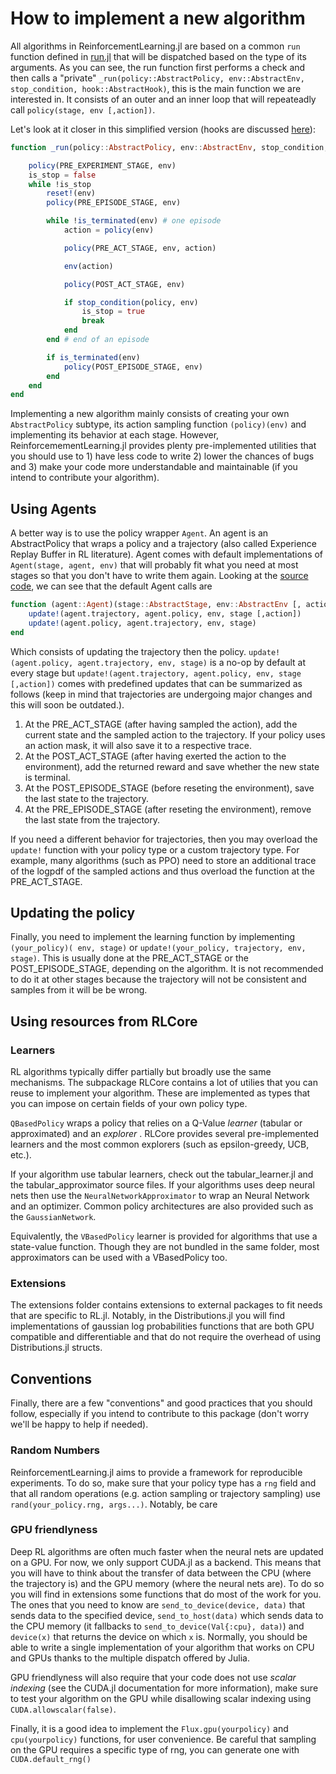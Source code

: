 # How to implement a new algorithm

All algorithms in ReinforcementLearning.jl are based on a common `run` function defined in [run.jl](./../../src/ReinforcementLearningCore/src/core/run.jl) that will be dispatched based on the type of its arguments. As you can see, the run function first performs a check and then calls a "private" `_run(policy::AbstractPolicy, env::AbstractEnv, stop_condition, hook::AbstractHook)`, this is the main function we are interested in. It consists of an outer and an inner loop that will repeateadly call `policy(stage, env [,action])`. 

Let's look at it closer in this simplified version (hooks are discussed [here](./How_to_use_hooks.md)):

```julia
function _run(policy::AbstractPolicy, env::AbstractEnv, stop_condition, hook::AbstractHook)

    policy(PRE_EXPERIMENT_STAGE, env)
    is_stop = false
    while !is_stop
        reset!(env)
        policy(PRE_EPISODE_STAGE, env)

        while !is_terminated(env) # one episode
            action = policy(env)

            policy(PRE_ACT_STAGE, env, action)

            env(action)

            policy(POST_ACT_STAGE, env)

            if stop_condition(policy, env)
                is_stop = true
                break
            end
        end # end of an episode

        if is_terminated(env)
            policy(POST_EPISODE_STAGE, env)
        end
    end
end
```

Implementing a new algorithm mainly consists of creating your own `AbstractPolicy` subtype, its action sampling function `(policy)(env)` and implementing its behavior at each stage. However, ReinforcemementLearning.jl provides plenty pre-implemented utilities that you should use to 1) have less code to write 2) lower the chances of bugs and 3) make your code more understandable and maintainable (if you intend to contribute your algorithm). 

## Using Agents
A better way is to use the policy wrapper `Agent`. An agent is an AbstractPolicy that wraps a policy and a trajectory (also called Experience Replay Buffer in RL literature). Agent comes with default implementations of `Agent(stage, agent, env)` that will probably fit what you need at most stages so that you don't have to write them again. Looking at the [source code](./../../src/ReinforcementLearningCore/src/policies/agents/agent.jl/), we can see that the default Agent calls are  

```julia
function (agent::Agent)(stage::AbstractStage, env::AbstractEnv [, action])
    update!(agent.trajectory, agent.policy, env, stage [,action])
    update!(agent.policy, agent.trajectory, env, stage)
end
```

Which consists of updating the trajectory then the policy. `update!(agent.policy, agent.trajectory, env, stage)` is a no-op by default at every stage but `update!(agent.trajectory, agent.policy, env, stage [,action])` comes with predefined updates that can be summarized as follows (keep in mind that trajectories are undergoing major changes and this will soon be outdated.). 

1. At the PRE_ACT_STAGE (after having sampled the action), add the current state and the sampled action to the trajectory. If your policy uses an action mask, it will also save it to a respective trace.
2. At the POST_ACT_STAGE (after having exerted the action to the environment), add the returned reward and save whether the new state is terminal.
3. At the POST_EPISODE_STAGE (before reseting the environment), save the last state to the trajectory. 
4. At the PRE_EPISODE_STAGE (after reseting the environment), remove the last state from the trajectory. 

If you need a different behavior for trajectories, then you may overload the `update!` function with your policy type or a custom trajectory type. For example, many algorithms (such as PPO) need to store an additional trace of the logpdf of the sampled actions and thus overload the function at the PRE_ACT_STAGE.

## Updating the policy

Finally, you need to implement the learning function by implementing `(your_policy)( env, stage)` or `update!(your_policy, trajectory, env, stage)`. This is usually done at the PRE_ACT_STAGE or the POST_EPISODE_STAGE, depending on the algorithm. It is not recommended to do it at other stages because the trajectory will not be consistent and samples from it will be be wrong.  

## Using resources from RLCore

### Learners

RL algorithms typically differ partially but broadly use the same mechanisms. The subpackage RLCore contains a lot of utilies that you can reuse to implement your algorithm. These are implemented as types that you can impose on certain fields of your own policy type.

`QBasedPolicy` wraps a policy that relies on a Q-Value _learner_ (tabular or approximated) and an _explorer_ . 
RLCore provides several pre-implemented learners and the most common explorers (such as epsilon-greedy, UCB, etc.). 

If your algorithm use tabular learners, check out the tabular_learner.jl and the tabular_approximator source files. If your algorithms uses deep neural nets then use the `NeuralNetworkApproximator` to wrap an Neural Network and an optimizer. Common policy architectures are also provided such as the `GaussianNetwork`.

Equivalently, the `VBasedPolicy` learner is provided for algorithms that use a state-value function. Though they are not bundled in the same folder, most approximators can be used with a VBasedPolicy too.

<!--- ### Batch samplers

 Since this is going to be outdated soon, I'll write this part later on when Trajectories.jl will be done -->


### Extensions

The extensions folder contains extensions to external packages to fit needs that are specific to RL.jl. Notably, in the Distributions.jl you will find implementations of gaussian log probabilities functions that are both GPU compatible and differentiable and that do not require the overhead of using Distributions.jl structs.

## Conventions
Finally, there are a few "conventions" and good practices that you should follow, especially if you intend to contribute to this package (don't worry we'll be happy to help if needed).
 
### Random Numbers
ReinforcementLearning.jl aims to provide a framework for reproducible experiments. To do so, make sure that your policy type has a `rng` field and that all random operations (e.g. action sampling or trajectory sampling) use `rand(your_policy.rng, args...)`. Notably, be care

### GPU friendlyness
Deep RL algorithms are often much faster when the neural nets are updated on a GPU. For now, we only support CUDA.jl as a backend. This means that you will have to think about the transfer of data between the CPU (where the trajectory is) and the GPU memory (where the neural nets are). To do so you will find in extensions some functions that do most of the work for you. The ones that you need to know are `send_to_device(device, data)` that sends data to the specified device, `send_to_host(data)` which sends data to the CPU memory (it fallbacks to `send_to_device(Val{:cpu}, data)`) and `device(x)` that returns the device on which `x` is. 
Normally, you should be able to write a single implementation of your algorithm that works on CPU and GPUs thanks to the multiple dispatch offered by Julia.

GPU friendlyness will also require that your code does not use _scalar indexing_ (see the CUDA.jl documentation for more information), make sure to test your algorithm on the GPU while disallowing scalar indexing using `CUDA.allowscalar(false)`.

Finally, it is a good idea to implement the `Flux.gpu(yourpolicy)` and `cpu(yourpolicy)` functions, for user convenience. Be careful that sampling on the GPU requires a specific type of rng, you can generate one with `CUDA.default_rng()`
